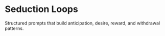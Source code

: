 # Seduction Loops
Structured prompts that build anticipation, desire, reward, and withdrawal patterns.
